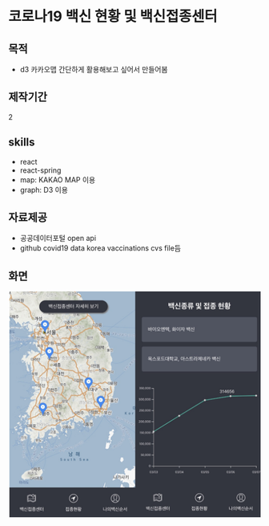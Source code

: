# 코로나19 백신 현황 및 백신접종센터

## 목적
- d3 카카오맵 간단하게 활용해보고 싶어서 만들어봄

## 제작기간
2

## skills
- react
- react-spring
- map: KAKAO MAP 이용
- graph: D3 이용

## 자료제공
- 공공데이터포털 open api
- github covid19 data korea vaccinations cvs file듬

## 화면
![](./sampleImages/1.jpeg)

